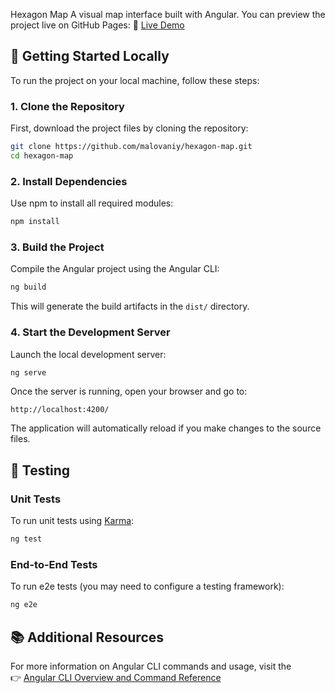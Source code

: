 Hexagon Map
A visual map interface built with Angular. You can preview the project live on GitHub Pages:
🔗 [Live Demo](https://malovaniy.github.io/hexagonMap/)

## 🚀 Getting Started Locally

To run the project on your local machine, follow these steps:

### 1. Clone the Repository

First, download the project files by cloning the repository:

```bash
git clone https://github.com/malovaniy/hexagon-map.git
cd hexagon-map
```

### 2. Install Dependencies

Use npm to install all required modules:

```bash
npm install
```

### 3. Build the Project

Compile the Angular project using the Angular CLI:

```bash
ng build
```

This will generate the build artifacts in the `dist/` directory.

### 4. Start the Development Server

Launch the local development server:

```bash
ng serve
```

Once the server is running, open your browser and go to:

```
http://localhost:4200/
```

The application will automatically reload if you make changes to the source files.

## 🧪 Testing

### Unit Tests

To run unit tests using [Karma](https://karma-runner.github.io):

```bash
ng test
```

### End-to-End Tests

To run e2e tests (you may need to configure a testing framework):

```bash
ng e2e
```

## 📚 Additional Resources

For more information on Angular CLI commands and usage, visit the  
👉 [Angular CLI Overview and Command Reference](https://angular.dev/tools/cli)

